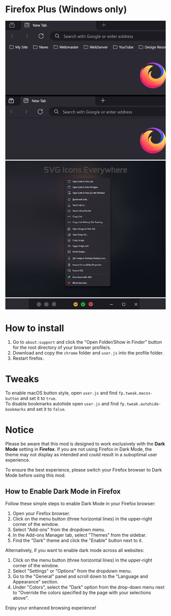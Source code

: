 # Firefox Plus (Windows only)
<img src="screenshots/firefox-26-11-2023.jpg" alt="screenshot" title="Screenshot" width="900">
<img src="screenshots/firefox-25-11-2023.jpg" alt="screenshot" title="Screenshot" width="900">
<img src="screenshots/Screenshot 2023-12-04 144143.png" alt="screenshot" title="Screenshot" width="900">

# How to install
1. Go to `about:support` and click the "Open Folder/Show in Finder" button for the root directory of your browser profile/s.
2. Download and copy the `chrome` folder and `user.js` into the profile folder.
3. Restart firefox.

# Tweaks
To enable macOS button style, open `user.js` and find `fp.tweak.macos-button` and set it to `true`.  
To disable bookmarks autohide open `user.js` and find `fp.tweak.autohide-bookmarks` and set it to `false`.

# Notice

Please be aware that this mod is designed to work exclusively with the **Dark Mode** setting in **Firefox**. If you are not using Firefox in Dark Mode, the theme may not display as intended and could result in a suboptimal user experience.

To ensure the best experience, please switch your Firefox browser to Dark Mode before using this mod.

## How to Enable Dark Mode in Firefox

Follow these simple steps to enable Dark Mode in your Firefox browser:

1. Open your Firefox browser.
2. Click on the menu button (three horizontal lines) in the upper-right corner of the window.
3. Select "Add-ons" from the dropdown menu.
4. In the Add-ons Manager tab, select "Themes" from the sidebar.
5. Find the "Dark" theme and click the "Enable" button next to it.

Alternatively, if you want to enable dark mode across all websites:

1. Click on the menu button (three horizontal lines) in the upper-right corner of the window.
2. Select "Settings" or "Options" from the dropdown menu.
3. Go to the "General" panel and scroll down to the "Language and Appearance" section.
4. Under "Colors", select the "Dark" option from the drop-down menu next to "Override the colors specified by the page with your selections above".

Enjoy your enhanced browsing experience!
